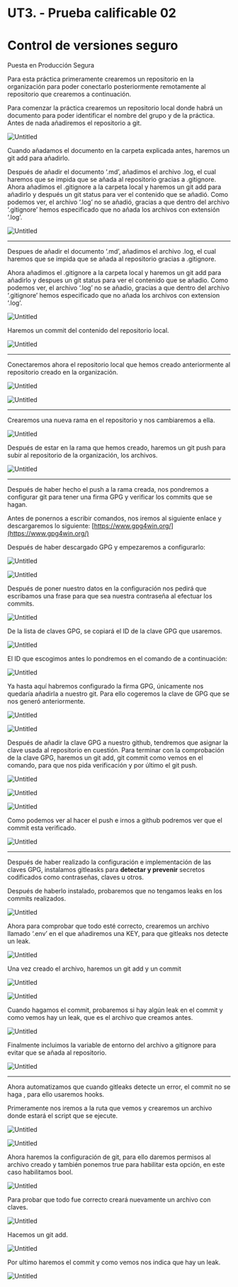 # UT3. - Prueba calificable 02

# **Control de versiones seguro**

Puesta en Producción Segura

Para esta práctica primeramente crearemos un repositorio en la organización para poder conectarlo posteriormente remotamente al repositorio que crearemos a continuación.

Para comenzar la práctica crearemos un repositorio local donde habrá un documento para poder identificar el nombre del grupo y de la práctica. Antes de nada añadiremos el repositorio a git.

![Untitled](UT3%20-%20Prueba%20calificable%2002%205d0bfa5429fc4b3b8b680c460c44fcf1/Untitled.png)

Cuando añadamos el documento en la carpeta explicada antes, haremos un git add para añadirlo.

Después de añadir el documento ‘.md’, añadimos el archivo .log, el cual haremos que se impida que se añada al repositorio gracias a .gitignore.
Ahora añadimos el .gitignore a la carpeta local y haremos un git add para añadirlo y después un git status para ver el contenido que se añadió. Como podemos ver, el archivo ‘.log’ no se añadió, gracias a que dentro del archivo ‘.gitignore’ hemos especificado que no añada los archivos con extensión ‘.log’.

![Untitled](UT3%20-%20Prueba%20calificable%2002%205d0bfa5429fc4b3b8b680c460c44fcf1/Untitled%201.png)

---

Despues de añadir el documento ‘.md’, añadimos el archivo .log, el cual haremos que se impida que se añada al repositorio gracias a .gitignore.

Ahora añadimos el .gitignore a la carpeta local y haremos un git add para añadirlo y despues un git status para ver el contenido que se añadio. Como podemos ver, el archivo ‘.log’ no se añadio, gracias a que dentro del archivo ‘.gitignore’ hemos especificado que no añada los archivos con extension ‘.log’.

![Untitled](UT3%20-%20Prueba%20calificable%2002%205d0bfa5429fc4b3b8b680c460c44fcf1/Untitled%202.png)

Haremos un commit del contenido del repositorio local.

![Untitled](UT3%20-%20Prueba%20calificable%2002%205d0bfa5429fc4b3b8b680c460c44fcf1/Untitled%203.png)

---

Conectaremos ahora el repositorio local que hemos creado anteriormente al repositorio creado en la organización.

![Untitled](UT3%20-%20Prueba%20calificable%2002%205d0bfa5429fc4b3b8b680c460c44fcf1/Untitled%204.png)

![Untitled](UT3%20-%20Prueba%20calificable%2002%205d0bfa5429fc4b3b8b680c460c44fcf1/Untitled%205.png)

---

Crearemos una nueva rama en el repositorio y nos cambiaremos a ella.

![Untitled](UT3%20-%20Prueba%20calificable%2002%205d0bfa5429fc4b3b8b680c460c44fcf1/Untitled%206.png)

Después de estar en la rama que hemos creado, haremos un git push para subir al repositorio de la organización, los archivos.

![Untitled](UT3%20-%20Prueba%20calificable%2002%205d0bfa5429fc4b3b8b680c460c44fcf1/Untitled%207.png)

---

Después de haber hecho el push a la rama creada, nos pondremos a configurar git para tener una firma GPG y verificar los commits que se hagan.

Antes de ponernos a escribir comandos, nos iremos al siguiente enlace y descargaremos lo siguiente: [https://www.gpg4win.org/](https://www.gpg4win.org/)

Después de haber descargado GPG y empezaremos a configurarlo:

![Untitled](UT3%20-%20Prueba%20calificable%2002%205d0bfa5429fc4b3b8b680c460c44fcf1/Untitled%208.png)

![Untitled](UT3%20-%20Prueba%20calificable%2002%205d0bfa5429fc4b3b8b680c460c44fcf1/Untitled%209.png)

Después de poner nuestro datos en la configuración nos pedirá que escribamos una frase para que sea nuestra contraseña al efectuar los commits.

![Untitled](UT3%20-%20Prueba%20calificable%2002%205d0bfa5429fc4b3b8b680c460c44fcf1/Untitled%2010.png)

De la lista de claves GPG, se copiará el ID de la clave GPG que usaremos.

![Untitled](UT3%20-%20Prueba%20calificable%2002%205d0bfa5429fc4b3b8b680c460c44fcf1/Untitled%2011.png)

El ID que escogimos antes lo pondremos en el comando de a continuación:

![Untitled](UT3%20-%20Prueba%20calificable%2002%205d0bfa5429fc4b3b8b680c460c44fcf1/Untitled%2012.png)

Ya hasta aquí habremos configurado la firma GPG, únicamente nos quedaría añadirla a nuestro git. Para ello cogeremos la clave de GPG que se nos generó anteriormente.

![Untitled](UT3%20-%20Prueba%20calificable%2002%205d0bfa5429fc4b3b8b680c460c44fcf1/Untitled%2013.png)

![Untitled](UT3%20-%20Prueba%20calificable%2002%205d0bfa5429fc4b3b8b680c460c44fcf1/Untitled%2014.png)

Después de añadir la clave GPG a nuestro github, tendremos que asignar la clave usada al repositorio en cuestión. Para terminar con la comprobación de la clave GPG, haremos un git add, git commit como vemos en el comando, para que nos pida verificación y por último el git push.

![Untitled](UT3%20-%20Prueba%20calificable%2002%205d0bfa5429fc4b3b8b680c460c44fcf1/Untitled%2015.png)

![Untitled](UT3%20-%20Prueba%20calificable%2002%205d0bfa5429fc4b3b8b680c460c44fcf1/Untitled%2016.png)

![Untitled](UT3%20-%20Prueba%20calificable%2002%205d0bfa5429fc4b3b8b680c460c44fcf1/Untitled%2017.png)

Como podemos ver al hacer el push e irnos a github podremos ver que el commit esta verificado.

![Untitled](UT3%20-%20Prueba%20calificable%2002%205d0bfa5429fc4b3b8b680c460c44fcf1/Untitled%2018.png)

---

Después de haber realizado la configuración e implementación de las claves GPG, instalamos gitleasks para **detectar y prevenir** secretos codificados como contraseñas, claves u otros.

Después de haberlo instalado, probaremos que no tengamos leaks en los commits realizados.

![Untitled](UT3%20-%20Prueba%20calificable%2002%205d0bfa5429fc4b3b8b680c460c44fcf1/Untitled%2019.png)

Ahora para comprobar que todo esté correcto, crearemos un archivo llamado ‘.env’ en el que añadiremos una KEY, para que gitleaks nos detecte un leak.

![Untitled](UT3%20-%20Prueba%20calificable%2002%205d0bfa5429fc4b3b8b680c460c44fcf1/Untitled%2020.png)

Una vez creado el archivo, haremos un git add y un commit

![Untitled](UT3%20-%20Prueba%20calificable%2002%205d0bfa5429fc4b3b8b680c460c44fcf1/Untitled%2021.png)

![Untitled](UT3%20-%20Prueba%20calificable%2002%205d0bfa5429fc4b3b8b680c460c44fcf1/Untitled%2022.png)

Cuando hagamos el commit, probaremos si hay algún leak en el commit y como vemos hay un leak, que es el archivo que creamos antes.

![Untitled](UT3%20-%20Prueba%20calificable%2002%205d0bfa5429fc4b3b8b680c460c44fcf1/Untitled%2023.png)

Finalmente incluimos la variable de entorno del archivo a gitignore para evitar que se añada al repositorio.

![Untitled](UT3%20-%20Prueba%20calificable%2002%205d0bfa5429fc4b3b8b680c460c44fcf1/Untitled%2024.png)

---

Ahora automatizamos que cuando gitleaks detecte un error, el commit no se haga , para ello usaremos hooks.

Primeramente nos iremos a la ruta que vemos y crearemos un archivo donde estará el script que se ejecute.

![Untitled](UT3%20-%20Prueba%20calificable%2002%205d0bfa5429fc4b3b8b680c460c44fcf1/Untitled%2025.png)

![Untitled](UT3%20-%20Prueba%20calificable%2002%205d0bfa5429fc4b3b8b680c460c44fcf1/Untitled%2026.png)

Ahora haremos la configuración de git, para ello daremos permisos al archivo creado y también ponemos true para habilitar esta opción, en este caso habilitamos bool.

![Untitled](UT3%20-%20Prueba%20calificable%2002%205d0bfa5429fc4b3b8b680c460c44fcf1/Untitled%2027.png)

Para probar que todo fue correcto creará nuevamente un archivo con claves.

![Untitled](UT3%20-%20Prueba%20calificable%2002%205d0bfa5429fc4b3b8b680c460c44fcf1/Untitled%2028.png)

Hacemos un git add.

![Untitled](UT3%20-%20Prueba%20calificable%2002%205d0bfa5429fc4b3b8b680c460c44fcf1/Untitled%2029.png)

Por ultimo haremos el commit y como vemos nos indica que hay un leak.

![Untitled](UT3%20-%20Prueba%20calificable%2002%205d0bfa5429fc4b3b8b680c460c44fcf1/Untitled%2030.png)